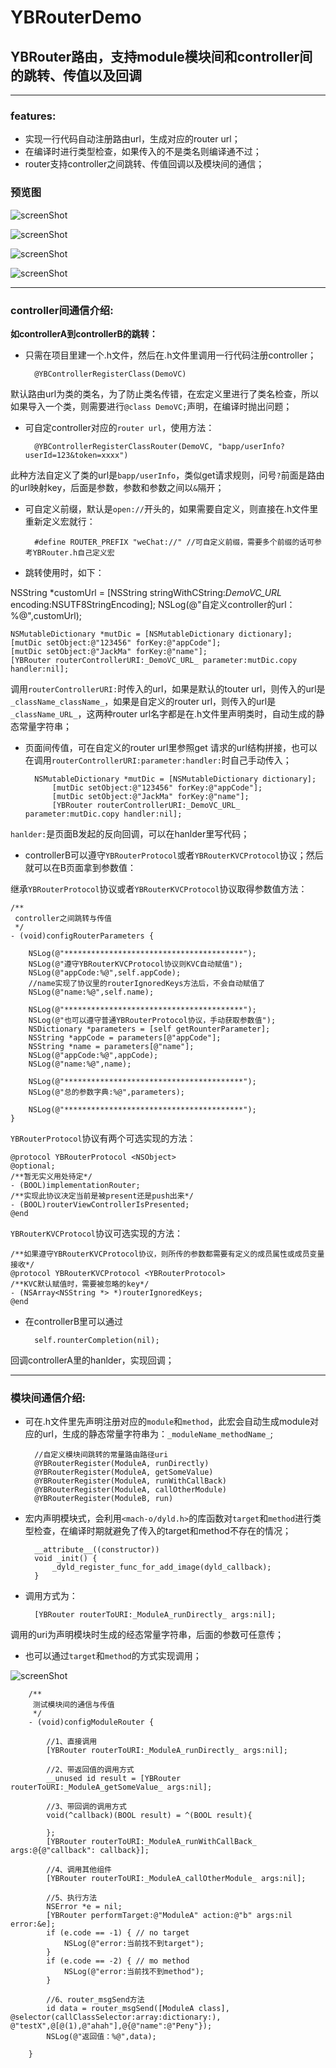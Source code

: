 # YBRouterDemo

## YBRouter路由，支持module模块间和controller间的跳转、传值以及回调

---

### **features:**

- 实现一行代码自动注册路由url，生成对应的router url；
- 在编译时进行类型检查，如果传入的不是类名则编译通不过；
- router支持controller之间跳转、传值回调以及模块间的通信；


### **预览图**

![screenShot](https://raw.githubusercontent.com/wangyingbo/YBRouterDemo/master/screenShot/screenShot1.png)

![screenShot](https://raw.githubusercontent.com/wangyingbo/YBRouterDemo/master/screenShot/screenShot2.png)

![screenShot](https://raw.githubusercontent.com/wangyingbo/YBRouterDemo/master/screenShot/screenShot3.png)

![screenShot](https://raw.githubusercontent.com/wangyingbo/YBRouterDemo/master/screenShot/screenShot4.png)

---

### **controller间通信介绍:**

**如controllerA到controllerB的跳转：**

- 只需在项目里建一个.h文件，然后在.h文件里调用一行代码注册controller；

		@YBControllerRegisterClass(DemoVC)
		
 默认路由url为类的类名，为了防止类名传错，在宏定义里进行了类名检查，所以如果导入一个类，则需要进行`@class DemoVC;`声明，在编译时抛出问题；
 
- 可自定controller对应的`router url`，使用方法：

		@YBControllerRegisterClassRouter(DemoVC, "bapp/userInfo?userId=123&token=xxxx")
		
此种方法自定义了类的url是`bapp/userInfo`，类似get请求规则，问号`?`前面是路由的url映射key，后面是参数，参数和参数之间以`&`隔开；

- 可自定义前缀，默认是`open://`开头的，如果需要自定义，则直接在.h文件里重新定义宏就行：

		#define ROUTER_PREFIX "weChat://" //可自定义前缀，需要多个前缀的话可参考YBRouter.h自己定义宏

- 跳转使用时，如下：

NSString *customUrl = [NSString stringWithCString:_DemoVC_URL_ encoding:NSUTF8StringEncoding];
    NSLog(@"自定义controller的url：%@",customUrl);
    
    NSMutableDictionary *mutDic = [NSMutableDictionary dictionary];
    [mutDic setObject:@"123456" forKey:@"appCode"];
    [mutDic setObject:@"JackMa" forKey:@"name"];
    [YBRouter routerControllerURI:_DemoVC_URL_ parameter:mutDic.copy handler:nil];

调用`routerControllerURI:`时传入的url，如果是默认的touter url，则传入的url是`_className_className_`，如果是自定义的router url，则传入的url是`_className_URL_`，这两种router url名字都是在.h文件里声明类时，自动生成的静态常量字符串；

- 页面间传值，可在自定义的router url里参照get 请求的url结构拼接，也可以在调用`routerControllerURI:parameter:handler:`时自己手动传入；

		NSMutableDictionary *mutDic = [NSMutableDictionary dictionary];
		    [mutDic setObject:@"123456" forKey:@"appCode"];
		    [mutDic setObject:@"JackMa" forKey:@"name"];
		    [YBRouter routerControllerURI:_DemoVC_URL_ parameter:mutDic.copy handler:nil];

`hanlder:`是页面B发起的反向回调，可以在hanlder里写代码；

- controllerB可以遵守`YBRouterProtocol`或者`YBRouterKVCProtocol`协议；然后就可以在B页面拿到参数值：

继承`YBRouterProtocol`协议或者`YBRouterKVCProtocol`协议取得参数值方法：

	/**
	 controller之间跳转与传值
	 */
	- (void)configRouterParameters {
	    
	    NSLog(@"****************************************");
	    NSLog(@"遵守YBRouterKVCProtocol协议则KVC自动赋值");
	    NSLog(@"appCode:%@",self.appCode);
	    //name实现了协议里的routerIgnoredKeys方法后，不会自动赋值了
	    NSLog(@"name:%@",self.name);
	    
	    NSLog(@"****************************************");
	    NSLog(@"也可以遵守普通YBRouterProtocol协议，手动获取参数值");
	    NSDictionary *parameters = [self getRounterParameter];
	    NSString *appCode = parameters[@"appCode"];
	    NSString *name = parameters[@"name"];
	    NSLog(@"appCode:%@",appCode);
	    NSLog(@"name:%@",name);
	    
	    NSLog(@"****************************************");
	    NSLog(@"总的参数字典:%@",parameters);
	    
	    NSLog(@"****************************************");
	}
	

`YBRouterProtocol`协议有两个可选实现的方法：

	@protocol YBRouterProtocol <NSObject>
	@optional;
	/**暂无实义用处待定*/
	- (BOOL)implementationRouter;
	/**实现此协议决定当前是被present还是push出来*/
	- (BOOL)routerViewControllerIsPresented;
	@end

`YBRouterKVCProtocol`协议可选实现的方法：

	/**如果遵守YBRouterKVCProtocol协议，则所传的参数都需要有定义的成员属性或成员变量接收*/
	@protocol YBRouterKVCProtocol <YBRouterProtocol>
	/**KVC默认赋值时，需要被忽略的key*/
	- (NSArray<NSString *> *)routerIgnoredKeys;
	@end
	
- 在controllerB里可以通过

		self.rounterCompletion(nil);

回调controllerA里的hanlder，实现回调；

---

### **模块间通信介绍:**

- 可在.h文件里先声明注册对应的`module`和`method`，此宏会自动生成module对应的url，生成的静态常量字符串为：`_moduleName_methodName_`;

		//自定义模块间跳转的常量路由路径uri
		@YBRouterRegister(ModuleA, runDirectly)
		@YBRouterRegister(ModuleA, getSomeValue)
		@YBRouterRegister(ModuleA, runWithCallBack)
		@YBRouterRegister(ModuleA, callOtherModule)
		@YBRouterRegister(ModuleB, run)
		
- 宏内声明模块式，会利用`<mach-o/dyld.h>`的库函数对`target`和`method`进行类型检查，在编译时期就避免了传入的target和method不存在的情况；

		__attribute__((constructor))
		void _init() {
		    _dyld_register_func_for_add_image(dyld_callback);
		}
		
- 调用方式为：

		[YBRouter routerToURI:_ModuleA_runDirectly_ args:nil];
		
 调用的uri为声明模块时生成的经态常量字符串，后面的参数可任意传；
 
- 也可以通过`target`和`method`的方式实现调用；

![screenShot](https://raw.githubusercontent.com/wangyingbo/YBRouterDemo/master/screenShot/screenShot4.png)

		/**
		 测试模块间的通信与传值
		 */
		- (void)configModuleRouter {
		    
		    //1、直接调用
		    [YBRouter routerToURI:_ModuleA_runDirectly_ args:nil];
		    
		    //2、带返回值的调用方式
		    __unused id result = [YBRouter routerToURI:_ModuleA_getSomeValue_ args:nil];
		    
		    //3、带回调的调用方式
		    void(^callback)(BOOL result) = ^(BOOL result){
		        
		    };
		    [YBRouter routerToURI:_ModuleA_runWithCallBack_ args:@{@"callback": callback}];
		    
		    //4、调用其他组件
		    [YBRouter routerToURI:_ModuleA_callOtherModule_ args:nil];
		    
		    //5、执行方法
		    NSError *e = nil;
		    [YBRouter performTarget:@"ModuleA" action:@"b" args:nil error:&e];
		    if (e.code == -1) { // no target
		        NSLog(@"error:当前找不到target");
		    }
		    if (e.code == -2) { // mo method
		        NSLog(@"error:当前找不到method");
		    }
		    
		    //6、router_msgSend方法
		    id data = router_msgSend([ModuleA class], @selector(callClassSelector:array:dictionary:), @"testX",@[@(1),@"ahah"],@{@"name":@"Peny"});
		    NSLog(@"返回值：%@",data);
		    
		}